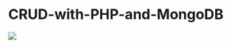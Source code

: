 # CRUD-with-PHP-and-MongoDB

![](https://github.com/Teyaochiuani/CRUD-with-PHP-and-MongoDB/Actualizar.jpg?raw=true)
